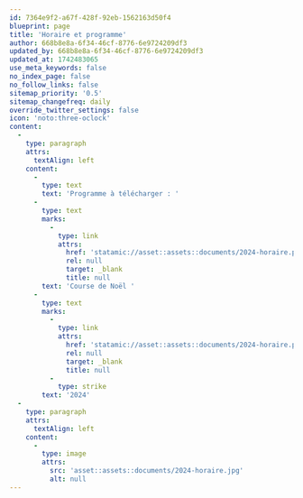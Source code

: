 ```yaml
---
id: 7364e9f2-a67f-428f-92eb-1562163d50f4
blueprint: page
title: 'Horaire et programme'
author: 668b8e8a-6f34-46cf-8776-6e9724209df3
updated_by: 668b8e8a-6f34-46cf-8776-6e9724209df3
updated_at: 1742483065
use_meta_keywords: false
no_index_page: false
no_follow_links: false
sitemap_priority: '0.5'
sitemap_changefreq: daily
override_twitter_settings: false
icon: 'noto:three-oclock'
content:
  -
    type: paragraph
    attrs:
      textAlign: left
    content:
      -
        type: text
        text: 'Programme à télécharger : '
      -
        type: text
        marks:
          -
            type: link
            attrs:
              href: 'statamic://asset::assets::documents/2024-horaire.pdf'
              rel: null
              target: _blank
              title: null
        text: 'Course de Noël '
      -
        type: text
        marks:
          -
            type: link
            attrs:
              href: 'statamic://asset::assets::documents/2024-horaire.pdf'
              rel: null
              target: _blank
              title: null
          -
            type: strike
        text: '2024'
  -
    type: paragraph
    attrs:
      textAlign: left
    content:
      -
        type: image
        attrs:
          src: 'asset::assets::documents/2024-horaire.jpg'
          alt: null
---
```


